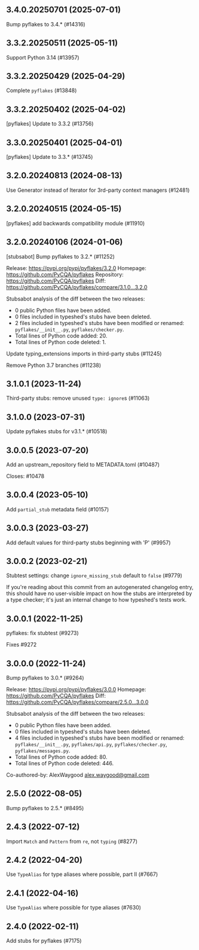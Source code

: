 ## 3.4.0.20250701 (2025-07-01)

Bump pyflakes to 3.4.* (#14316)

## 3.3.2.20250511 (2025-05-11)

Support Python 3.14 (#13957)

## 3.3.2.20250429 (2025-04-29)

Complete `pyflakes` (#13848)

## 3.3.2.20250402 (2025-04-02)

[pyflakes] Update to 3.3.2 (#13756)

## 3.3.0.20250401 (2025-04-01)

[pyflakes] Update to 3.3.* (#13745)

## 3.2.0.20240813 (2024-08-13)

Use Generator instead of Iterator for 3rd-party context managers (#12481)

## 3.2.0.20240515 (2024-05-15)

[pyflakes] add backwards compatibility module (#11910)

## 3.2.0.20240106 (2024-01-06)

[stubsabot] Bump pyflakes to 3.2.* (#11252)

Release: https://pypi.org/pypi/pyflakes/3.2.0
Homepage: https://github.com/PyCQA/pyflakes
Repository: https://github.com/PyCQA/pyflakes
Diff: https://github.com/PyCQA/pyflakes/compare/3.1.0...3.2.0

Stubsabot analysis of the diff between the two releases:
 - 0 public Python files have been added.
 - 0 files included in typeshed's stubs have been deleted.
 - 2 files included in typeshed's stubs have been modified or renamed: `pyflakes/__init__.py`, `pyflakes/checker.py`.
 - Total lines of Python code added: 20.
 - Total lines of Python code deleted: 1.

Update typing_extensions imports in third-party stubs (#11245)

Remove Python 3.7 branches (#11238)

## 3.1.0.1 (2023-11-24)

Third-party stubs: remove unused `type: ignore`s (#11063)

## 3.1.0.0 (2023-07-31)

Update pyflakes stubs for v3.1.* (#10518)

## 3.0.0.5 (2023-07-20)

Add an upstream_repository field to METADATA.toml (#10487)

Closes: #10478

## 3.0.0.4 (2023-05-10)

Add `partial_stub` metadata field (#10157)

## 3.0.0.3 (2023-03-27)

Add default values for third-party stubs beginning with 'P' (#9957)

## 3.0.0.2 (2023-02-21)

Stubtest settings: change `ignore_missing_stub` default to `false` (#9779)

If you're reading about this commit from an autogenerated changelog entry, this should have no user-visible impact on how the stubs are interpreted by a type checker; it's just an internal change to how typeshed's tests work.

## 3.0.0.1 (2022-11-25)

pyflakes: fix stubtest (#9273)

Fixes #9272

## 3.0.0.0 (2022-11-24)

Bump pyflakes to 3.0.* (#9264)

Release: https://pypi.org/pypi/pyflakes/3.0.0
Homepage: https://github.com/PyCQA/pyflakes
Diff: https://github.com/PyCQA/pyflakes/compare/2.5.0...3.0.0

Stubsabot analysis of the diff between the two releases:
 - 0 public Python files have been added.
 - 0 files included in typeshed's stubs have been deleted.
 - 4 files included in typeshed's stubs have been modified or renamed: `pyflakes/__init__.py`, `pyflakes/api.py`, `pyflakes/checker.py`, `pyflakes/messages.py`.
 - Total lines of Python code added: 80.
 - Total lines of Python code deleted: 446.

Co-authored-by: AlexWaygood <alex.waygood@gmail.com>

## 2.5.0 (2022-08-05)

Bump pyflakes to 2.5.* (#8495)

## 2.4.3 (2022-07-12)

Import `Match` and `Pattern` from `re`, not `typing` (#8277)

## 2.4.2 (2022-04-20)

Use `TypeAlias` for type aliases where possible, part II (#7667)

## 2.4.1 (2022-04-16)

Use `TypeAlias` where possible for type aliases (#7630)

## 2.4.0 (2022-02-11)

Add stubs for pyflakes (#7175)

